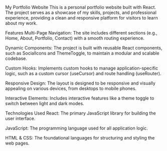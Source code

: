 My Portfolio Website
This is a personal portfolio website built with React. The project serves as a showcase of my skills, projects, and professional experience, providing a clean and responsive platform for visitors to learn about my work.

Features
Multi-Page Navigation: The site includes different sections (e.g., Home, About, Portfolio, Contact) with a smooth routing experience.

Dynamic Components: The project is built with reusable React components, such as SocialIcons and ThemeToggle, to maintain a modular and scalable codebase.

Custom Hooks: Implements custom hooks to manage application-specific logic, such as a custom cursor (useCursor) and route handling (useRouter).

Responsive Design: The layout is designed to be responsive and visually appealing on various devices, from desktops to mobile phones.

Interactive Elements: Includes interactive features like a theme toggle to switch between light and dark modes.

Technologies Used
React: The primary JavaScript library for building the user interface.

JavaScript: The programming language used for all application logic.

HTML & CSS: The foundational languages for structuring and styling the web pages.

